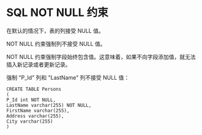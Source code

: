 # SQL NOT NULL 约束

在默认的情况下，表的列接受 NULL 值。

NOT NULL 约束强制列不接受 NULL 值。

NOT NULL 约束强制字段始终包含值。这意味着，如果不向字段添加值，就无法插入新记录或者更新记录。

强制 "P\_Id" 列和 "LastName" 列不接受 NULL 值：

```
CREATE TABLE Persons
(
P_Id int NOT NULL,
LastName varchar(255) NOT NULL,
FirstName varchar(255),
Address varchar(255),
City varchar(255)
)
```



